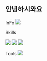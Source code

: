## 안녕하시와요


InFo
<img src="https://img.shields.io/badge/jongz1009-E4405F?style=flat-square&logo=Instagram&logoColor=white"/>
<!--
**william00kim/william00kim** is a ✨ _special_ ✨ repository because its `README.md` (this file) appears on your GitHub profile.

Here are some ideas to get you started:

- 🔭 I’m currently working on ...
- 🌱 I’m currently learning ...
- 👯 I’m looking to collaborate on ...
- 🤔 I’m looking for help with ...
- 💬 Ask me about ...
- 📫 How to reach me: ...
- 😄 Pronouns: ...
- ⚡ Fun fact: ...
-->

Skills

<img src="https://img.shields.io/badge/Android-34A853?style=flat-square&logo=Android&logoColor=white"/>
<img src="https://img.shields.io/badge/Kotlin-7F52FF?style=flat-square&logo=Kotlin&logoColor=white"/>
<img src="https://img.shields.io/badge/Java-00eff?style=flat-square&logo=Java&logoColor=white"/>

Tools
<img src="https://img.shields.io/badge/Firebase-DD2C00?style=flat-square&logo=Firebase&logoColor=white"/>


